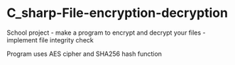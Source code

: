 # C_sharp-File-encryption-decryption
School project - make a program to encrypt and decrypt your files - implement file integrity check

Program uses AES cipher and SHA256 hash function
